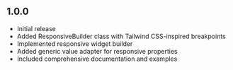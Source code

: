 ## 1.0.0

* Initial release
* Added ResponsiveBuilder class with Tailwind CSS-inspired breakpoints
* Implemented responsive widget builder
* Added generic value adapter for responsive properties
* Included comprehensive documentation and examples
